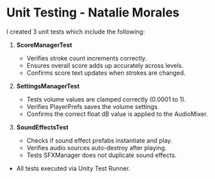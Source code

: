 # Unit Testing - Natalie Morales

I created 3 unit tests which include the following:

1. **ScoreManagerTest**
   - Verifies stroke count increments correctly.
   - Ensures overall score adds up accurately across levels.
   - Confirms score text updates when strokes are changed.

2. **SettingsManagerTest**
   - Tests volume values are clamped correctly (0.0001 to 1).
   - Verifies PlayerPrefs saves the volume settings.
   - Confirms the correct float dB value is applied to the AudioMixer.

3. **SoundEffectsTest**
   - Checks if sound effect prefabs instantiate and play.
   - Verifies audio sources auto-destroy after playing.
   - Tests SFXManager does not duplicate sound effects.


- All tests executed via Unity Test Runner.
